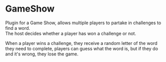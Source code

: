 # GameShow

Plugin for a Game Show, allows multiple players to partake in challenges to find a word.  
The host decides whether a player has won a challenge or not.

When a player wins a challenge, they receive a random letter of the word they need to complete, players can guess what the word is, but if they do and it's wrong, they lose the game.
